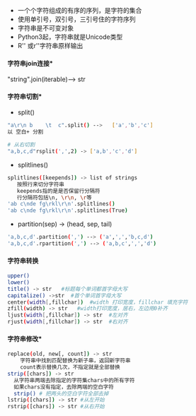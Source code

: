 + 一个个字符组成的有序的序列，是字符的集合
+ 使用单引号，双引号，三引号住的字符序列
+ 字符串是不可变对象
+ Python3起，字符串就是Unicode类型
+ R'' 或r''字符串原样输出
#### 字符串join连接*
"string".join(iterable)--> str

#### 字符串切割*
+ split()
```bash
"a\r\n b    \t  c".split() -->   ['a','b','c']
以 空白+ 分割

# 从右切割
"a,b,c,d"rsplit(',',2) -> ['a,b','c','d']
```
+ splitlines()
```bash
splitlines([keepends]) -> list of strings
   按照行来切分字符串
   keepends指的是是否保留行分隔符
   行分隔符包括\n, \r\n, \r等
'ab c\nde fg\rkl\r\n'.splitlines()
'ab c\nde fg\rkl\r\n'.splitlines(True)
```
+ partition(sep) -> (head, sep, tail)
```bash
'a,b,c,d'.partition(',') --> ('a',',','b,c,d')
'a,b,c,d'.rpartition(',') --> ('a,b,c',',','d')
```
#### 字符串转换
```bash
upper()
lower()
title() -> str   #标题每个单词都首字母大写
capitalize() ->str  #首个单词首字母大写
center(width[,fillchar])  #width 打印宽度，fillchar 填充字符
zfill(width) -> str   #width打印宽度，居右，左边用0补齐
ljust(width[,fillchar]) -> str  #左对齐
rjust(width[,fillchar]) -> str  #右对齐
```
#### 字符串修改*
```bash
replace(old, new[, count]) -> str
    字符串中找到匹配替换为新子串，返回新字符串
    count表示替换几次，不指定就是全部替换
strip([chars]) -> str
  从字符串两端去除指定的字符集chars中的所有字符
  如果chars没有指定，去除两端的空白字符
  strip() # 把两头的空白字符全部去掉
lstrip([chars]) -> str #从左开始
rstrip([chars]) -> str #从右开始
```

